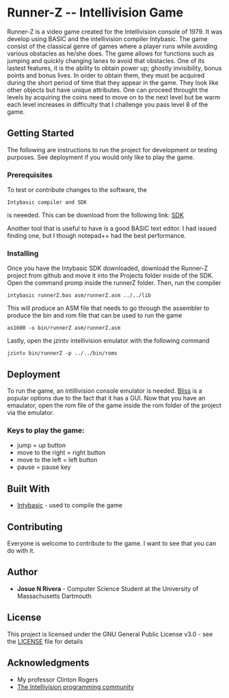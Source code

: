 # Runner-Z -- Intellivision Game
Runner-Z is a video game created for the Intellivision console of 1979. It was develop using BASIC and the intellivision compiler Intybasic. The game consist of the classical genre of games where a player runs while avoiding various obstacles as he/she does. The game allows for functions such as jumping and quickly changing lanes to avoid that obstacles. One of its lastest features, it is the ability to obtain power up; ghostly invisibility, bonus points and bonus lives. In order to obtain them, they must be acquired during the short period of time that they appear in the game. They look like other objects but have unique attributes. One can proceed throught the levels by acquiring the coins need to move on to the next level but be warm each level increases in difficulty that I challenge you pass level 8 of the game.

## Getting Started
The following are instructions to run the project for development or testing purposes. See deployment if you would only like to play the game.

### Prerequisites
To test or contribute changes to the software, the
```
Intybasic compiler and SDK
```
is neeeded. This can be download from the following link: [SDK](http://atariage.com/forums/topic/240526-introducing-the-intybasic-sdk/)

Another tool that is useful to have is a good BASIC text editor. I had issued finding one, but I though notepad++ had the best performance.

### Installing
Once you have the Intybasic SDK downloaded, download the Runner-Z project from github and move it into the Projects folder inside of the SDK.
Open the command promp inside the runnerZ folder. Then, run the compiler
``` 
intybasic runnerZ.bas asm/runnerZ.asm ../../lib
```
This will produce an ASM file that needs to go through the assembler to produce the bin and rom file that can be used to run the game
```
as1600 -o bin/runnerZ asm/runnerZ.asm
```
Lastly, open the jzintv intellivision emulator with the following command
```
jzintv bin/runnerZ -p ../../bin/roms
```

## Deployment
To run the game, an intillivision console emulator is needed. [Bliss](http://www.intellivisionbrasil.com.br/Menu_Emuladores.htm) is a popular options due to the fact that it has a GUI.
Now that you have an emaulator, open the rom file of the game inside the rom folder of the project via the emulator. 

### Keys to play the game:
  - jump = up button
  - move to the right = right button
  - move to the left = left button
  - pause = pause key

## Built With
* [Intybasic](http://atariage.com/forums/forum/144-intellivision-programming/) - used to compile the game
## Contributing
Everyone is welcome to contribute to the game. I want to see that you can do with it.
## Author
* **Josue N Rivera** - Computer Science Student at the University of Massachusetts Dartmouth
## License
This project is licensed under the GNU General Public License v3.0 - see the [LICENSE](LICENSE) file for details

## Acknowledgments
* My professor Clinton Rogers
* [The Intellivision programming community](http://atariage.com/forums/forum/144-intellivision-programming/)
